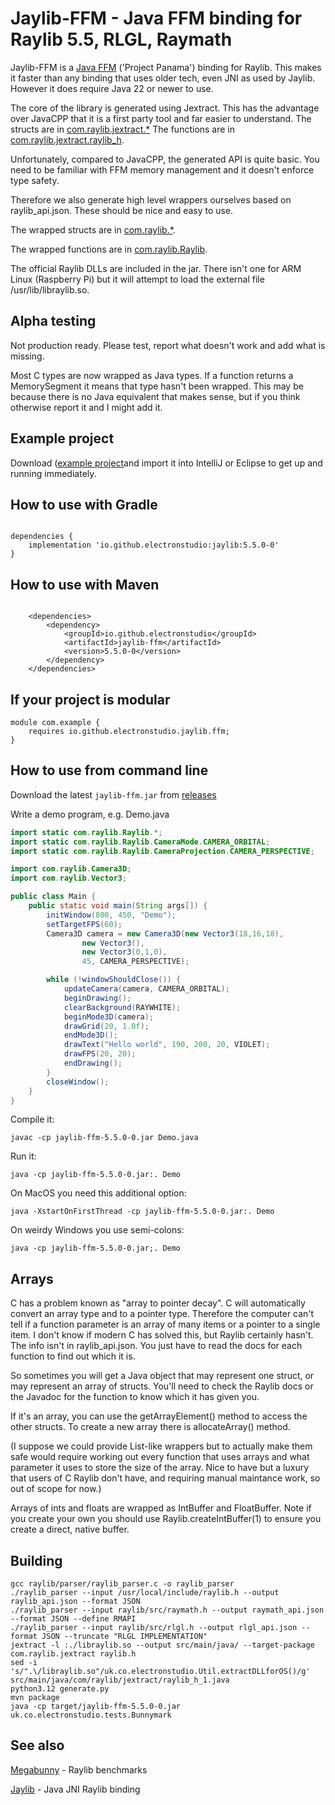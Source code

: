 # Jaylib-FFM - Java FFM binding for Raylib 5.5, RLGL, Raymath

Jaylib-FFM is a [Java FFM](https://docs.oracle.com/en/java/javase/22/core/foreign-function-and-memory-api.html) ('Project Panama')
binding for Raylib.  This makes it faster than any binding that uses older tech, even JNI as used by Jaylib.
However it does require Java 22 or newer to use.

The core of the library is generated using Jextract.  This has the advantage over JavaCPP that it is a first party tool and far
easier to understand.  The structs are in [com.raylib.jextract.*](https://electronstudio.github.io/jaylib-ffm/com/raylib/jextract/package-summary.html)
The functions are in [com.raylib.jextract.raylib_h](https://electronstudio.github.io/jaylib-ffm/com/raylib/jextract/raylib_h.html).

Unfortunately, compared to JavaCPP, the generated API is quite basic.  You need to be familiar with FFM memory management
and it doesn't enforce type safety.

Therefore we also generate high level wrappers ourselves based on raylib_api.json.  These should be nice and easy to
use.

The wrapped structs are in [com.raylib.*](https://electronstudio.github.io/jaylib-ffm/com/raylib/package-summary.html).

The wrapped functions are in [com.raylib.Raylib](https://electronstudio.github.io/jaylib-ffm/com/raylib/Raylib.html).

The official Raylib DLLs are included in the jar.  There isn't one for ARM Linux (Raspberry Pi) but it will attempt
to load the external file /usr/lib/libraylib.so.

## Alpha testing

Not production ready.  Please test, report what doesn't work and add what is missing.

Most C types are now wrapped as Java types.  If a function returns a MemorySegment it means that type hasn't been wrapped.
This may be because there is no Java equivalent that makes sense, but if you think otherwise report it and I might
add it.

## Example project

Download ([example project](https://github.com/electronstudio/jaylib-ffm-example-project)and import it into IntelliJ or Eclipse to get up and running immediately.

## How to use with Gradle

```

dependencies {
    implementation 'io.github.electronstudio:jaylib:5.5.0-0'
}

```

## How to use with Maven

```

    <dependencies>
        <dependency>
            <groupId>io.github.electronstudio</groupId>
            <artifactId>jaylib-ffm</artifactId>
            <version>5.5.0-0</version>
        </dependency>
    </dependencies>

```

## If your project is modular

```
module com.example {
    requires io.github.electronstudio.jaylib.ffm;
}
```

## How to use from command line

Download the latest `jaylib-ffm.jar` from [releases](https://github.com/electronstudio/jaylib-ffm/releases)

Write a demo program, e.g. Demo.java

```java
import static com.raylib.Raylib.*;
import static com.raylib.Raylib.CameraMode.CAMERA_ORBITAL;
import static com.raylib.Raylib.CameraProjection.CAMERA_PERSPECTIVE;

import com.raylib.Camera3D;
import com.raylib.Vector3;

public class Main {
    public static void main(String args[]) {
        initWindow(800, 450, "Demo");
        setTargetFPS(60);
        Camera3D camera = new Camera3D(new Vector3(18,16,18),
                new Vector3(),
                new Vector3(0,1,0),
                45, CAMERA_PERSPECTIVE);

        while (!windowShouldClose()) {
            updateCamera(camera, CAMERA_ORBITAL);
            beginDrawing();
            clearBackground(RAYWHITE);
            beginMode3D(camera);
            drawGrid(20, 1.0f);
            endMode3D();
            drawText("Hello world", 190, 200, 20, VIOLET);
            drawFPS(20, 20);
            endDrawing();
        }
        closeWindow();
    }
}
```

Compile it:

    javac -cp jaylib-ffm-5.5.0-0.jar Demo.java

Run it:

    java -cp jaylib-ffm-5.5.0-0.jar:. Demo

On MacOS you need this additional option:

    java -XstartOnFirstThread -cp jaylib-ffm-5.5.0-0.jar:. Demo

On weirdy Windows you use semi-colons:

    java -cp jaylib-ffm-5.5.0-0.jar;. Demo

## Arrays

C has a problem known as "array to pointer decay".  C will automatically convert an array type and to a pointer
type. Therefore the computer can't tell
if a function parameter is an array of many items or a pointer to a single item.
I don't know if modern C has solved this, but Raylib certainly hasn't.  The info isn't in raylib_api.json.
You just have to read the docs for each
function to find out which it is.

So sometimes you will get a Java object that may represent one struct, or may represent an array of structs.
You'll need to check the Raylib docs or the Javadoc for the function to know which it has given you.

If it's an array, you can use the getArrayElement() method to access the other structs.  To create a new array
there is allocateArray() method.

(I suppose we could provide List-like wrappers but to actually make them safe would require working out every
function that uses arrays and what parameter it uses to store the size of the array. Nice to have but a luxury
that users of C Raylib don't have, and requiring manual maintance work, so out of scope for now.)

Arrays of ints and floats are wrapped as IntBuffer and FloatBuffer.  Note if you create your own you should use
Raylib.createIntBuffer(1) to ensure you create a direct, native buffer.

## Building

    gcc raylib/parser/raylib_parser.c -o raylib_parser
    ./raylib_parser --input /usr/local/include/raylib.h --output raylib_api.json --format JSON
    ./raylib_parser --input raylib/src/raymath.h --output raymath_api.json --format JSON --define RMAPI
    ./raylib_parser --input raylib/src/rlgl.h --output rlgl_api.json --format JSON --truncate "RLGL IMPLEMENTATION"
    jextract -l :./libraylib.so --output src/main/java/ --target-package com.raylib.jextract raylib.h
    sed -i 's/".\/libraylib.so"/uk.co.electronstudio.Util.extractDLLforOS()/g' src/main/java/com/raylib/jextract/raylib_h_1.java
    python3.12 generate.py
    mvn package
    java -cp target/jaylib-ffm-5.5.0-0.jar uk.co.electronstudio.tests.Bunnymark

## See also

[Megabunny](https://github.com/electronstudio/megabunny) - Raylib benchmarks

[Jaylib](https://github.com/electronstudio/jaylib) - Java JNI Raylib binding